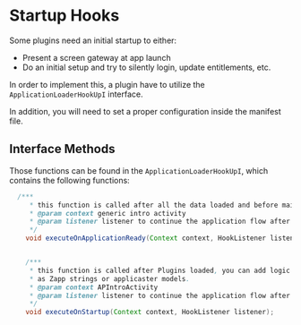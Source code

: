 # Startup Hooks

Some plugins need an initial startup to either:
* Present a screen gateway at app launch
* Do an initial setup and try to silently login, update entitlements, etc.

In order to implement this, a plugin have to utilize the `ApplicationLoaderHookUpI` interface.

In addition, you will need to set a proper configuration inside the manifest file.

## Interface Methods

Those functions can be found in the `ApplicationLoaderHookUpI`, which contains the following functions:
``` java
  /***
     * this function is called after all the data loaded and before main activity opened.
     * @param context generic intro activity
     * @param listener listener to continue the application flow after execution finished.
     */
    void executeOnApplicationReady(Context context, HookListener listener);


    /***
     * this function is called after Plugins loaded, you can add logic that not related to the application data
     * as Zapp strings or applicaster models.
     * @param context APIntroActivity
     * @param listener listener to continue the application flow after execution finished.
     */
    void executeOnStartup(Context context, HookListener listener);
```